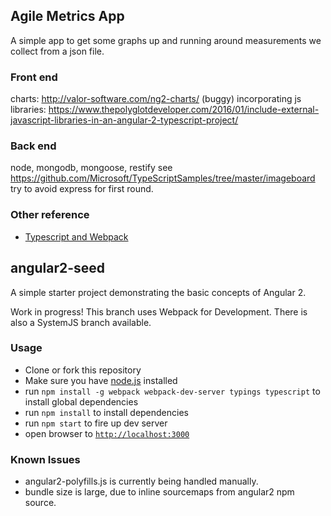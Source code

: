 
## Agile Metrics App

A simple app to get some graphs up and running around measurements we collect from a json file.

### Front end
charts: http://valor-software.com/ng2-charts/ (buggy)
incorporating js libraries: https://www.thepolyglotdeveloper.com/2016/01/include-external-javascript-libraries-in-an-angular-2-typescript-project/

### Back end
node, mongodb, mongoose, restify
see https://github.com/Microsoft/TypeScriptSamples/tree/master/imageboard
try to avoid express for first round.

### Other reference
* [Typescript and Webpack](http://www.jbrantly.com/typescript-and-webpack/)

## angular2-seed

A simple starter project demonstrating the basic concepts of Angular 2.

Work in progress! This branch uses Webpack for Development. There is also a SystemJS branch available.

### Usage
- Clone or fork this repository
- Make sure you have [node.js](https://nodejs.org/) installed
- run `npm install -g webpack webpack-dev-server typings typescript` to install global dependencies
- run `npm install` to install dependencies
- run `npm start` to fire up dev server
- open browser to [`http://localhost:3000`](http://localhost:3000)

### Known Issues
- angular2-polyfills.js is currently being handled manually.
- bundle size is large, due to inline sourcemaps from angular2 npm source.
